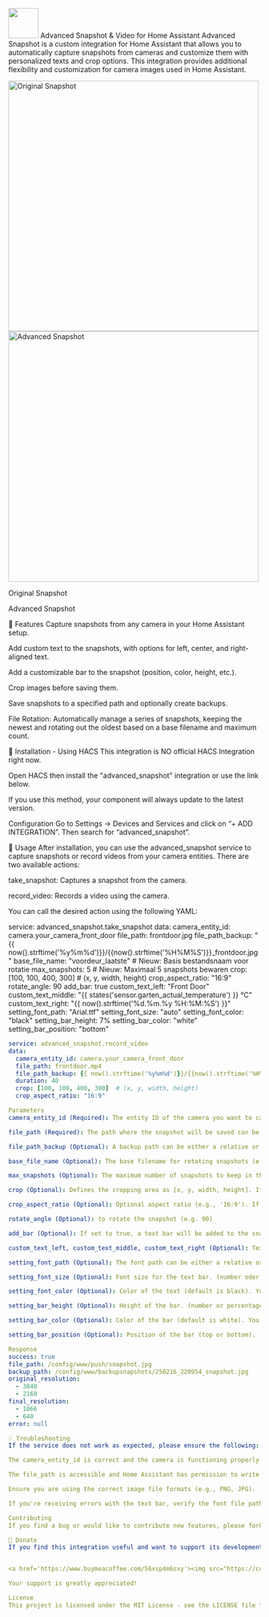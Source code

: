<img src="https://www.google.com/search?q=https://raw.githubusercontent.com/IAsDoubleYou/advanced_snapshot_fork/refs/heads/main/images/icon.png" height="60"> Advanced Snapshot & Video for Home Assistant
Advanced Snapshot is a custom integration for Home Assistant that allows you to automatically capture snapshots from cameras and customize them with personalized texts and crop options. This integration provides additional flexibility and customization for camera images used in Home Assistant.

<img src="https://www.google.com/search?q=https://github.com/IAsDoubleYou/advanced_snapshot_fork/blob/main/images/original.jpg" alt="Original Snapshot" width="500">

<img src="https://www.google.com/search?q=https://github.com/IAsDoubleYou/advanced_snapshot_fork/blob/main/images/advancedsnapshot.jpg" alt="Advanced Snapshot" width="500">

Original Snapshot

Advanced Snapshot

🚀 Features
Capture snapshots from any camera in your Home Assistant setup.

Add custom text to the snapshots, with options for left, center, and right-aligned text.

Add a customizable bar to the snapshot (position, color, height, etc.).

Crop images before saving them.

Save snapshots to a specified path and optionally create backups.

File Rotation: Automatically manage a series of snapshots, keeping the newest and rotating out the oldest based on a base filename and maximum count.

🔧 Installation - Using HACS
This integration is NO official HACS Integration right now.

Open HACS then install the "advanced_snapshot" integration or use the link below.

If you use this method, your component will always update to the latest version.

Configuration
Go to Settings → Devices and Services and click on “+ ADD INTEGRATION”. Then search for “advanced_snapshot”.

🔧 Usage
After installation, you can use the advanced_snapshot service to capture snapshots or record videos from your camera entities. There are two available actions:

take_snapshot: Captures a snapshot from the camera.

record_video: Records a video using the camera.

You can call the desired action using the following YAML:

service: advanced_snapshot.take_snapshot
data:
  camera_entity_id: camera.your_camera_front_door
  file_path: frontdoor.jpg
  file_path_backup: "{{ now().strftime('%y%m%d')}}/{{now().strftime('%H%M%S')}}_frontdoor.jpg"
  base_file_name: "voordeur_laatste" # Nieuw: Basis bestandsnaam voor rotatie
  max_snapshots: 5                   # Nieuw: Maximaal 5 snapshots bewaren
  crop: [100, 100, 400, 300]  # (x, y, width, height)
  crop_aspect_ratio: "16:9"
  rotate_angle: 90
  add_bar: true
  custom_text_left: "Front Door"
  custom_text_middle: "{{ states('sensor.garten_actual_temperature') }} °C"
  custom_text_right: "{{ now().strftime('%d.%m.%y %H:%M:%S') }}"
  setting_font_path: "Arial.ttf"
  setting_font_size: "auto"
  setting_font_color: "black"
  setting_bar_height: 7%
  setting_bar_color: "white"
  setting_bar_position: "bottom"
```yaml
service: advanced_snapshot.record_video
data:
  camera_entity_id: camera.your_camera_front_door
  file_path: frontdoor.mp4
  file_path_backup: {{ now().strftime('%y%m%d')}}/{{now().strftime('%H%M%S')}}_frontdoor.mp4
  duration: 40
  crop: [100, 100, 400, 300]  # (x, y, width, height)
  crop_aspect_ratio: "16:9"

Parameters
camera_entity_id (Required): The entity ID of the camera you want to capture a snapshot from.

file_path (Required): The path where the snapshot will be saved can be either a relative or an absolute path. If a relative path is provided, it will be completed based on the configuration.

file_path_backup (Optional): A backup path can be either a relative or an absolute path. If a relative path is provided, it will be completed based on the configuration.

base_file_name (Optional): The base filename for rotating snapshots (e.g., 'frontdoor_latest'). Used in conjunction with max_snapshots.

max_snapshots (Optional): The maximum number of snapshots to keep in the rotation series (0 for no rotation).

crop (Optional): Defines the cropping area as [x, y, width, height]. If an aspect ratio is set, height will be ignored.

crop_aspect_ratio (Optional): Optional aspect ratio (e.g., '16:9'). If set, the height in 'crop' will be ignored and calculated automatically.

rotate_angle (Optional): to rotate the snapshot (e.g. 90)

add_bar (Optional): If set to true, a text bar will be added to the snapshot.

custom_text_left, custom_text_middle, custom_text_right (Optional): Texts to be displayed on the left, center, and right of the bar.

setting_font_path (Optional): The font path can be either a relative or an absolute path. If a relative path is provided, it will be completed based on the configuration. (defaults to Arial.ttf).

setting_font_size (Optional): Font size for the text bar. (number oder 'auto')

setting_font_color (Optional): Color of the text (default is black). You can use color names like white, black, etc., as well as RGB values in the format RGB(0,0,0).

setting_bar_height (Optional): Height of the bar. (number or percentage, e.g., 40 or 50%)

setting_bar_color (Optional): Color of the bar (default is white). You can use color names like white, black, etc., as well as RGB values in the format RGB(0,0,0).

setting_bar_position (Optional): Position of the bar (top or bottom).

Response
success: true
file_path: /config/www/push/snapshot.jpg
backup_path: /config/www/backupsnapshots/250216_220954_snapshot.jpg
original_resolution:
  - 3840
  - 2160
final_resolution:
  - 1066
  - 640
error: null

💡 Troubleshooting
If the service does not work as expected, please ensure the following:

The camera_entity_id is correct and the camera is functioning properly.

The file_path is accessible and Home Assistant has permission to write to the directory.

Ensure you are using the correct image file formats (e.g., PNG, JPG).

If you're receiving errors with the text bar, verify the font file path and font size.

Contributing
If you find a bug or would like to contribute new features, please fork the repository and submit a pull request. Contributions are always welcome!

🙏 Donate
If you find this integration useful and want to support its development, feel free to make a donation:


<a href='https://www.buymeacoffee.com/56xsp4m6sxy'><img src="https://cdn.buymeacoffee.com/buttons/v2/default-yellow.png" alt="BuyMeACoffee" width="80" style="width:80px; height:auto;"></a>

Your support is greatly appreciated!

License
This project is licensed under the MIT License - see the LICENSE file for details.

